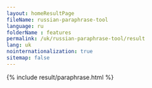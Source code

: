 ```yaml
---
layout: homeResultPage
fileName: russian-paraphrase-tool
language: ru
folderName : features
permalink: /uk/russian-paraphrase-tool/result
lang: uk
nointernationalization: true
sitemap: false
---
```

{% include result/paraphrase.html %}

<script src="/js/result/paraprashing.js" data-foldername="{{page.folderName}}" data-lang="{{page.lang}}"></script>